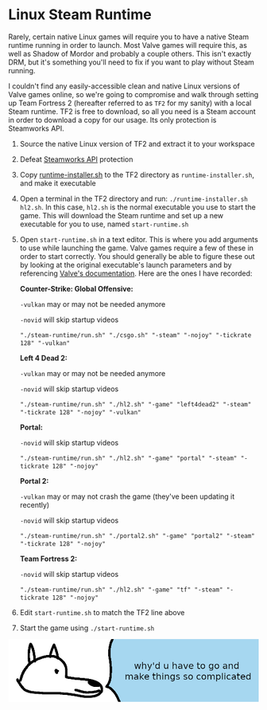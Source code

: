 # **Linux Steam Runtime**

Rarely, certain native Linux games will require you to have a native Steam runtime running in order to launch.  Most Valve games will require this, as well as Shadow of Mordor and probably a couple others. This isn't exactly DRM, but it's something you'll need to fix if you want to play without Steam running.

I couldn't find any easily-accessible clean and native Linux versions of Valve games online, so we're going to compromise and walk through setting up Team Fortress 2 (hereafter referred to as `TF2` for my sanity) with a local Steam runtime. TF2 is free to download, so all you need is a Steam account in order to download a copy for our usage. Its only protection is Steamworks API.

1. Source the native Linux version of TF2 and extract it to your workspace

2. Defeat [Steamworks API](../../DRM/Steamworks-API/defeating_steamworks.md) protection

3. Copy [runtime-installer.sh](runtime-installer.sh) to the TF2 directory as `runtime-installer.sh`, and make it executable

4. Open a terminal in the TF2 directory and run: `./runtime-installer.sh hl2.sh`. In this case, `hl2.sh` is the normal executable you use to start the game. This will download the Steam runtime and set up a new executable for you to use, named `start-runtime.sh`

5. Open `start-runtime.sh` in a text editor. This is where you add arguments to use while launching the game. Valve games require a few of these in order to start correctly. You should generally be able to figure these out by looking at the original executable's launch parameters and by referencing [Valve's documentation](https://developer.valvesoftware.com/wiki/Command_Line_Options). Here are the ones I have recorded:

    **Counter-Strike: Global Offensive:**

    `-vulkan` may or may not be needed anymore

    `-novid` will skip startup videos

    ```
    "./steam-runtime/run.sh" "./csgo.sh" "-steam" "-nojoy" "-tickrate 128" "-vulkan"
    ```

    **Left 4 Dead 2:**

    `-vulkan` may or may not be needed anymore

    `-novid` will skip startup videos

    ```
    "./steam-runtime/run.sh" "./hl2.sh" "-game" "left4dead2" "-steam" "-tickrate 128" "-nojoy" "-vulkan"
    ```

    **Portal:**

    `-novid` will skip startup videos

    ```
    "./steam-runtime/run.sh" "./hl2.sh" "-game" "portal" "-steam" "-tickrate 128" "-nojoy"
    ```

    **Portal 2:**

    `-vulkan` may or may not crash the game (they've been updating it recently)

    `-novid` will skip startup videos

    ```
    "./steam-runtime/run.sh" "./portal2.sh" "-game" "portal2" "-steam" "-tickrate 128" "-nojoy"
    ```

    **Team Fortress 2:**

    `-novid` will skip startup videos

    ```
    "./steam-runtime/run.sh" "./hl2.sh" "-game" "tf" "-steam" "-tickrate 128" "-nojoy"
    ```

6. Edit `start-runtime.sh` to match the TF2 line above

7. Start the game using `./start-runtime.sh`

![wise yote channels his inner avril lavigne](images/avrilsruntime.png "wise yote channels his inner avril lavigne")